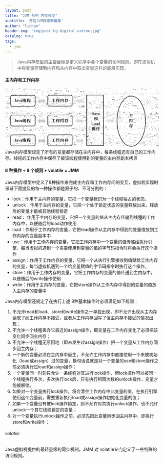```yaml
---
layout: post
title: "JVM 系列 内存模型"
subtitle: '开启JVM探索新篇章'
author: "lichao"
header-img: "img/post-bg-digital-native.jpg"
catalog: true
tags:
  - jvm
---
```


> Java内存模型的主要目标是定义程序中各个变量的访问规则，即在虚拟机中将变量存储到内存和从内存中取出变量这样的底层实现。

#### 主内存和工作内存
![jvm](/img/jvm/jvm5.png)
Java内存模型规定了所有的变量都存储在主内存中，每条线程还有自己的工作内存。线程的工作内存中保存了被该线程使用到的变量的主内存副本拷贝
#### 8 种操作 + 8 个规则 + volatile = JMM
Java内存模型中定义了8种操作来完成主内存和工作内存间的交互，虚拟机实现时保证下面提及的每一种操作都是原子的、不可分割的：
* lock：作用于主内存的变量，它把一个变量标识为一个线程独占的状态。
* unlock：作用于主内存的变量，它把一个处于锁定状态的变量释放出来，释放后的变量才能被其他线程锁定
* read： 作用于主内存的变量，它把一个变量的值从主内存传输到线程的工作内存中，以便随后的load动作使用
* load：作用于工作内存的变量，它把read操作从主内存中得到的变量值放到工作内存的变量副本中
* use：作用于工作内存的变量，它把工作内存中一个变量的值传递给执行引擎，每当虚拟机遇到一个需要使用到变量的值的字节码指令时将会执行这个操作
* assign：作用于工作内存的变量，它把一个从执行引擎接收到值赋给工作内存的变量，每当虚拟机遇到一个给变量赋值的字节码指令时执行这个操作。
* store：作用于工作内存的变量，它把工作内存的变量的值传送到主内存中，以便随后的write操作使用
* write：作用于主内存的变量，它把store操作从工作内存中得到的变量的值放入主内存的变量中


Java内存模型还规定了在执行上述 8种基本操作时必须满足如下规则：
1. 不允许read和load、store和write操作之一单独出现，即不允许出现从主内存读取了而工作内存不接受，或者从工作内存回写了但主内存不接受的情况出现；
2. 不允许一个线程丢弃它最近的assign操作，即变量在工作内存变化了必须把该变化同步回主内存；
3. 不允许一个线程无原因地（即未发生过assign操作）把一个变量从工作内存同步回主内存；
4. 一个新的变量必须在主内存中诞生，不允许工作内存中直接使用一个未被初始化（load或assign）过的变量，换句话说就是对一个变量的use和store操作之前必须执行过load和assign操作；
5. 一个变量同一时刻只允许一条线程对其进行lock操作，但lock操作可以被同一个线程执行多次，多次执行lock后，只有执行相同次数的unlock操作，变量才能被解锁。
6. 如果对一个变量执行lock操作，将会清空工作内存中此变量的值，在执行引擎使用这个变量前，需要重新执行load或assign操作初始化变量的值；
7. 如果一个变量没有被lock操作锁定，则不允许对其执行unlock操作，也不允许unlock一个其它线程锁定的变量；
8. 对一个变量执行unlock操作之前，必须先把此变量同步回主内存中，即执行store和write操作；

###### volatile
Java虚拟机提供的最轻量级的同步机制，JMM 对 volatile专门定义了一些特殊的访问规则。